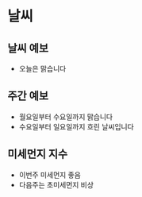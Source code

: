 # 날씨

## 날씨 예보

- 오늘은 맑습니다

## 주간 예보

- 월요일부터 수요일까지 맑습니다
- 수요일부터 일요일까지 흐린 날씨입니다

## 미세먼지 지수

- 이번주 미세먼지 좋음
- 다음주는 초미세먼지 비상
